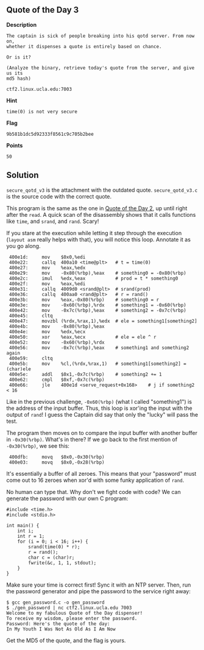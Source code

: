 ## Quote of the Day 3

__Description__

```
The captain is sick of people breaking into his qotd server. From now on,
whether it dispenses a quote is entirely based on chance.

Or is it?

(Analyze the binary, retrieve today's quote from the server, and give us its
md5 hash)

ctf2.linux.ucla.edu:7003
```

__Hint__

```
time(0) is not very secure
```

__Flag__

```
9b581b1dc5d92333f8561c9c705b2bee
```

__Points__

```
50
```

## Solution

`secure_qotd_v3` is the attachment with the outdated quote. `secure_qotd_v3.c`
is the source code with the correct quote.

This program is the same as the one in [Quote of the Day
2](../quote-of-the-day-2/), up until right after the `read`. A quick scan of
the disassembly shows that it calls functions like `time`, and `srand`, and
`rand`. Scary!

If you stare at the execution while letting it step through the execution
(`layout asm` really helps with that), you will notice this loop. Annotate it
as you go along.

```
 400e1d:     mov    $0x0,%edi
 400e22:     callq  400a10 <time@plt>   # t = time(0)
 400e27:     mov    %eax,%edx
 400e29:     mov    -0x80(%rbp),%eax    # something0 = -0x80(%rbp)
 400e2c:     imul   %edx,%eax           # prod = t * something0
 400e2f:     mov    %eax,%edi
 400e31:     callq  4009d0 <srand@plt>  # srand(prod)
 400e36:     callq  400aa0 <rand@plt>   # r = rand()
 400e3b:     mov    %eax,-0x80(%rbp)    # something0 = r
 400e3e:     mov    -0x60(%rbp),%rdx    # something1 = -0x60(%rbp)
 400e42:     mov    -0x7c(%rbp),%eax    # something2 = -0x7c(%rbp)
 400e45:     cltq   
 400e47:     movzbl (%rdx,%rax,1),%edx  # ele = something1[something2]
 400e4b:     mov    -0x80(%rbp),%eax
 400e4e:     mov    %edx,%ecx
 400e50:     xor    %eax,%ecx           # ele = ele ^ r
 400e52:     mov    -0x60(%rbp),%rdx
 400e56:     mov    -0x7c(%rbp),%eax    # something1 and something2 again
 400e59:     cltq   
 400e5b:     mov    %cl,(%rdx,%rax,1)   # something1[something2] = (char)ele
 400e5e:     addl   $0x1,-0x7c(%rbp)    # something2 += 1
 400e62:     cmpl   $0xf,-0x7c(%rbp)
 400e66:     jle    400e1d <serve_request+0x168>    # j if something2 < 16
```

Like in the previous challenge, `-0x60(%rbp)` (what I called "something1")
is the address of the input buffer. Thus, this loop is xor'ing the input with
the output of `rand`! I guess the Captain did say that only the "lucky" will
pass the test.

The program then moves on to compare the input buffer with another buffer in
`-0x30(%rbp)`. What's in there? If we go back to the first mention of
`-0x30(%rbp)`, we see this:

```
 400dfb:     movq   $0x0,-0x30(%rbp)
 400e03:     movq   $0x0,-0x28(%rbp)
```

It's essentially a buffer of all zeroes. This means that your "password" must
come out to 16 zeroes when xor'd with some funky application of `rand`.

No human can type that. Why don't we fight code with code? We can generate the
password with our own C program:

```
#include <time.h>
#include <stdio.h>

int main() {
    int i;
    int r = 1;
    for (i = 0; i < 16; i++) {
        srand(time(0) * r);
        r = rand();
        char c = (char)r;
        fwrite(&c, 1, 1, stdout);
    }
}
```

Make sure your time is correct first! Sync it with an NTP server. Then, run the
password generator and pipe the password to the service right away:

```
$ gcc gen_password.c -o gen_password
$ ./gen_password | nc ctf2.linux.ucla.edu 7003
Welcome to my fabulous Quote of the Day dispenser!
To receive my wisdom, please enter the password.
Password: Here's the quote of the day:
In My Youth I Was Not As Old As I Am Now
```

Get the MD5 of the quote, and the flag is yours.
